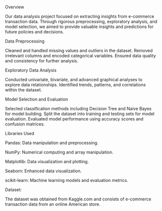 Overview

Our data analysis project focused on extracting insights from e-commerce transaction data. Through rigorous preprocessing, exploratory analysis, and model selection, we aimed to provide valuable insights and predictions for future policies and decisions.


Data Preprocessing

Cleaned and handled missing values and outliers in the dataset.
Removed irrelevant columns and encoded categorical variables.
Ensured data quality and consistency for further analysis.

Exploratory Data Analysis

Conducted univariate, bivariate, and advanced graphical analyses to explore data relationships.
Identified trends, patterns, and correlations within the dataset.

Model Selection and Evaluation

Selected classification methods including Decision Tree and Naive Bayes for model building.
Split the dataset into training and testing sets for model evaluation.
Evaluated model performance using accuracy scores and confusion matrices.

Libraries Used

Pandas: Data manipulation and preprocessing.

NumPy: Numerical computing and array manipulation.

Matplotlib: Data visualization and plotting.

Seaborn: Enhanced data visualization.

scikit-learn: Machine learning models and evaluation metrics.

Dataset:

The dataset was obtained from Kaggle.com and consists of e-commerce transaction data from an online American store.
